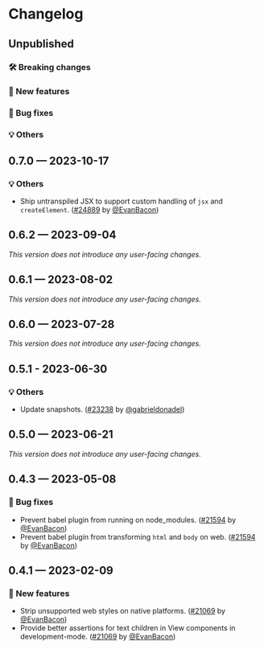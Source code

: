 # Changelog

## Unpublished

### 🛠 Breaking changes

### 🎉 New features

### 🐛 Bug fixes

### 💡 Others

## 0.7.0 — 2023-10-17

### 💡 Others

- Ship untranspiled JSX to support custom handling of `jsx` and `createElement`. ([#24889](https://github.com/expo/expo/pull/24889) by [@EvanBacon](https://github.com/EvanBacon))

## 0.6.2 — 2023-09-04

_This version does not introduce any user-facing changes._

## 0.6.1 — 2023-08-02

_This version does not introduce any user-facing changes._

## 0.6.0 — 2023-07-28

_This version does not introduce any user-facing changes._

## 0.5.1 - 2023-06-30

### 💡 Others

- Update snapshots. ([#23238](https://github.com/expo/expo/pull/23238) by [@gabrieldonadel](https://github.com/gabrieldonadel))

## 0.5.0 — 2023-06-21

_This version does not introduce any user-facing changes._

## 0.4.3 — 2023-05-08

### 🐛 Bug fixes

- Prevent babel plugin from running on node_modules. ([#21594](https://github.com/expo/expo/pull/21594) by [@EvanBacon](https://github.com/EvanBacon))
- Prevent babel plugin from transforming `html` and `body` on web. ([#21594](https://github.com/expo/expo/pull/21594) by [@EvanBacon](https://github.com/EvanBacon))

## 0.4.1 — 2023-02-09

### 🎉 New features

- Strip unsupported web styles on native platforms. ([#21069](https://github.com/expo/expo/pull/21069) by [@EvanBacon](https://github.com/EvanBacon))
- Provide better assertions for text children in View components in development-mode. ([#21069](https://github.com/expo/expo/pull/21069) by [@EvanBacon](https://github.com/EvanBacon))
